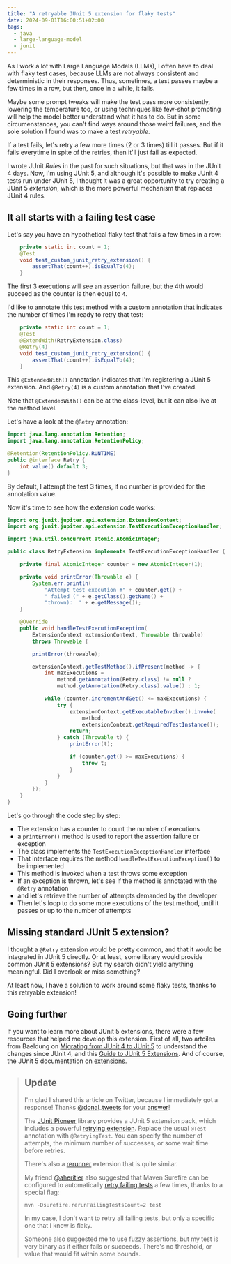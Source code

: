 ```yaml
---
title: "A retryable JUnit 5 extension for flaky tests"
date: 2024-09-01T16:00:51+02:00
tags:
  - java
  - large-language-model
  - junit
---
```


As I work a lot with Large Language Models (LLMs), I often have to deal with flaky test cases,
because LLMs are not always consistent and deterministic in their responses.
Thus, sometimes, a test passes maybe a few times in a row, but then, once in a while, it fails.

Maybe some prompt tweaks will make the test pass more consistently, lowering the temperature too,
or using techniques like few-shot prompting will help the model better understand what it has to do.
But in some circumenstances, you can't find ways around those weird failures,
and the sole solution I found was to make a test _retryable_.

If a test fails, let's retry a few more times (2 or 3 times) till it passes.
But if it fails everytime in spite of the retries, then it'll just fail as expected.

I wrote JUnit _Rules_ in the past for such situations, but that was in the JUnit 4 days.
Now, I'm using JUnit 5, and although it's possible to make JUnit 4 tests run under JUnit 5,
I thought it was a great opportunity to try creating a JUnit 5 _extension_,
which is the more powerful mechanism that replaces JUnit 4 rules.

## It all starts with a failing test case

Let's say you have an hypothetical flaky test that fails a few times in a row:

```java
    private static int count = 1;
    @Test
    void test_custom_junit_retry_extension() {
        assertThat(count++).isEqualTo(4);
    }
```

The first 3 executions will see an assertion failure, but the 4th would succeed
as the counter is then equal to `4`.

I'd like to annotate this test method with a custom annotation that indicates the number of times I'm ready to retry that test:

```java
    private static int count = 1;
    @Test
    @ExtendWith(RetryExtension.class)
    @Retry(4)
    void test_custom_junit_retry_extension() {
        assertThat(count++).isEqualTo(4);
    }
```

This `@ExtendedWith()` annotation indicates that I'm registering a JUnit 5 extension.
And `@Retry(4)` is a custom annotation that I've created.

Note that `@ExtendedWith()` can be at the class-level, but it can also live at the method level.

Let's have a look at the `@Retry` annotation:

```java
import java.lang.annotation.Retention;
import java.lang.annotation.RetentionPolicy;

@Retention(RetentionPolicy.RUNTIME)
public @interface Retry {
    int value() default 3;
}
```

By default, I attempt the test 3 times, if no number is provided for the annotation value.

Now it's time to see how the extension code works:

```java
import org.junit.jupiter.api.extension.ExtensionContext;
import org.junit.jupiter.api.extension.TestExecutionExceptionHandler;

import java.util.concurrent.atomic.AtomicInteger;

public class RetryExtension implements TestExecutionExceptionHandler {

    private final AtomicInteger counter = new AtomicInteger(1);

    private void printError(Throwable e) {
        System.err.println(
            "Attempt test execution #" + counter.get() +
            " failed (" + e.getClass().getName() +
            "thrown):  " + e.getMessage());
    }

    @Override
    public void handleTestExecutionException(
        ExtensionContext extensionContext, Throwable throwable)
        throws Throwable {

        printError(throwable);

        extensionContext.getTestMethod().ifPresent(method -> {
            int maxExecutions =
                method.getAnnotation(Retry.class) != null ?
                method.getAnnotation(Retry.class).value() : 1;

            while (counter.incrementAndGet() <= maxExecutions) {
                try {
                    extensionContext.getExecutableInvoker().invoke(
                        method,
                        extensionContext.getRequiredTestInstance());
                    return;
                } catch (Throwable t) {
                    printError(t);

                    if (counter.get() >= maxExecutions) {
                        throw t;
                    }
                }
            }
        });
    }
}
```

Let's go through the code step by step:
* The extension has a counter to count the number of executions
* a `printError()` method is used to report the assertion failure or exception
* The class implements the `TestExecutionExceptionHandler` interface
* That interface requires the method `handleTestExecutionException()` to be implemented
* This method is invoked when a test throws some exception
* If an exception is thrown, let's see if the method is annotated with the `@Retry` annotation
* and let's retrieve the number of attempts demanded by the developer
* Then let's loop to do some more executions of the test method, until it passes or up to the number of attempts

## Missing standard JUnit 5 extension?

I thought a `@Retry` extension would be pretty common, and that it would be integrated in JUnit 5 directly.
Or at least, some library would provide common JUnit 5 extensions?
But my search didn't yield anything meaningful.
Did I overlook or miss something?

At least now, I have a solution to work around some flaky tests, thanks to this retryable extension!

## Going further

If you want to learn more about JUnit 5 extensions,
there were a few resources that helped me develop this extension.
First of all, two artciles from Baeldung on
[Migrating from JUnit 4 to JUnit 5](https://www.baeldung.com/junit-5-migration)
to understand the changes since JUnit 4, and this
[Guide to JUnit 5 Extensions](https://www.baeldung.com/junit-5-extensions).
And of course, the JUnit 5 documentation on
[extensions](https://junit.org/junit5/docs/current/user-guide/#extensions).

> ## Update
>
> I'm glad I shared this article on Twitter, because I immediately got a response!
> Thanks [@donal_tweets](https://x.com/donal_tweets)
> for your [answer](https://x.com/donal_tweets/status/1830260408462221622)!
>
> The [JUnit Pioneer](https://junit-pioneer.org/) library provides a JUnit 5 extension pack,
> which includes a powerful [retrying extension](https://junit-pioneer.org/docs/retrying-test/).
> Replace the usual `@Test` annotation with `@RetryingTest`.
> You can specify the number of attempts, the minimum number of successes, or some wait time before retries.
>
> There's also a [rerunner](https://github.com/artsok/rerunner-jupiter) extension that is quite similar.
>
> My friend [@aheritier](https://x.com/aheritier) also suggested that
> Maven Surefire can be configured to automatically
> [retry failing tests](https://maven.apache.org/surefire/maven-surefire-plugin/examples/rerun-failing-tests.html)
> a few times, thanks to a special flag:
> ```
> mvn -Dsurefire.rerunFailingTestsCount=2 test
> ```
> In my case, I don't want to retry all failing tests, but only a specific one that I know is flaky.
>
> Someone also suggested me to use fuzzy assertions, but my test is very binary as it either fails or succeeds.
> There's no threshold, or value that would fit within some bounds.